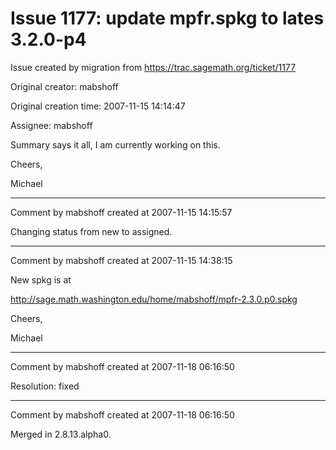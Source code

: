 # Issue 1177: update mpfr.spkg to lates 3.2.0-p4

Issue created by migration from https://trac.sagemath.org/ticket/1177

Original creator: mabshoff

Original creation time: 2007-11-15 14:14:47

Assignee: mabshoff

Summary says it all, I am currently working on this.

Cheers,

Michael


---

Comment by mabshoff created at 2007-11-15 14:15:57

Changing status from new to assigned.


---

Comment by mabshoff created at 2007-11-15 14:38:15

New spkg is at

http://sage.math.washington.edu/home/mabshoff/mpfr-2.3.0.p0.spkg

Cheers,

Michael


---

Comment by mabshoff created at 2007-11-18 06:16:50

Resolution: fixed


---

Comment by mabshoff created at 2007-11-18 06:16:50

Merged in 2.8.13.alpha0.
